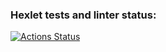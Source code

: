 ### Hexlet tests and linter status:
[![Actions Status](https://github.com/roman-i-a/java-project-78/workflows/hexlet-check/badge.svg)](https://github.com/roman-i-a/java-project-78/actions)
